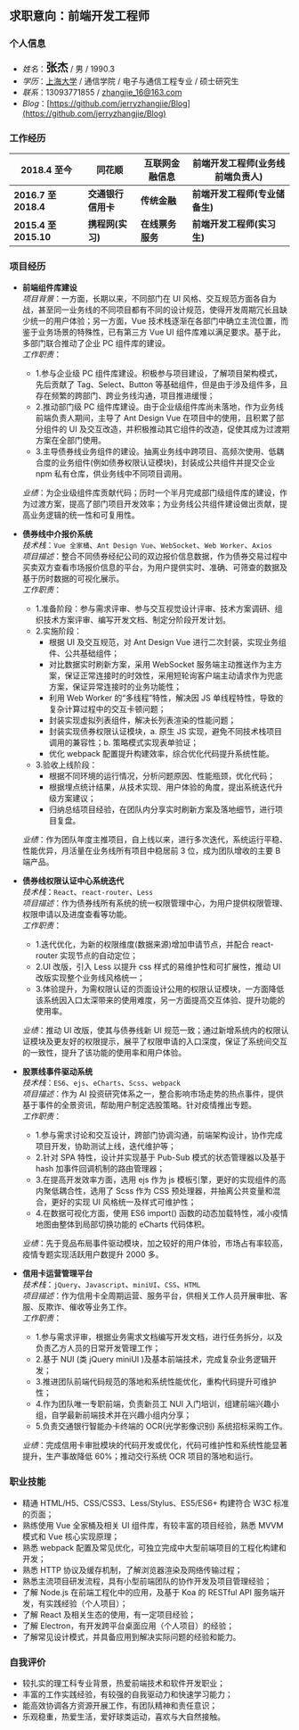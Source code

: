 ## 求职意向：前端开发工程师



### **个人信息**    
* *姓名*：<strong style="font-size: 20px;">张杰</strong> / 男 / 1990.3
* *学历*：[上海大学](https://baike.baidu.com/item/%E4%B8%8A%E6%B5%B7%E5%A4%A7%E5%AD%A6/319190?fr=aladdin) / 通信学院 / 电子与通信工程专业 / 硕士研究生
* *联系*：13093771855 / [zhangjie_16@163.com](zhangjie_16@163.com)
* *Blog*：[https://github.com/jerryzhangjie/Blog](https://github.com/jerryzhangjie/Blog)



### **工作经历**
|2018.4 至今|同花顺|互联网金融信息|前端开发工程师(业务线前端负责人)
|--------|--------|--------|--------
|**2016.7 至 2018.4**|**交通银行信用卡**|**传统金融**|**前端开发工程师(专业储备生)**
|**2015.4 至 2015.10**|**携程网(实习)**|**在线票务服务**|**前端开发工程师(实习生)**



### **项目经历**
* **前端组件库建设**      
*项目背景*：一方面，长期以来，不同部门在 UI 风格、交互规范方面各自为战，甚至同一业务线的不同项目都有不同的设计规范，使得开发周期冗长且缺少统一的用户体验；另一方面，Vue 技术栈逐渐在各部门中确立主流位置，而鉴于业务场景的特殊性，已有第三方 Vue UI 组件库难以满足要求。基于此，多部门联合推动了企业 PC 组件库的建设。    
*工作职责*：    
  * 1.参与企业级 PC 组件库建设。积极参与项目建设，了解项目架构模式，先后贡献了 Tag、Select、Button 等基础组件，但是由于涉及组件多，且存在频繁的跨部门、跨业务线沟通，项目推进缓慢；
  * 2.推动部门级 PC 组件库建设。由于企业级组件库尚未落地，作为业务线前端负责人期间，主导了 Ant Design Vue 在项目中的使用，且积累了部分组件的 UI 及交互改造，并积极推动其它组件的改造，促使其成为过渡期方案在全部门使用。
  * 3.主导债券线业务组件的建设。抽离业务线中跨项目、高频次使用、低耦合度的业务组件(例如债券权限认证模块)，封装成公共组件并提交企业 npm 私有仓库，供业务线中不同项目调用。

  *业绩*：为企业级组件库贡献代码；历时一个半月完成部门级组件库的建设，作为过渡方案，提高了部门项目开发效率；为业务线公共组件建设做出贡献，提高业务逻辑的统一性和可复用性。

* **债券线中介报价系统**        
*技术栈*：`Vue 全家桶`、`Ant Design Vue`、`WebSocket`、`Web Worker`、`Axios`      
*项目描述*：整合不同债券经纪公司的双边报价信息数据，作为债券交易过程中买卖双方查看市场报价信息的平台，为用户提供实时、准确、可筛查的数据及基于历时数据的可视化展示。    
*工作职责*：
  * 1.准备阶段：参与需求评审、参与交互视觉设计评审、技术方案调研、组织技术方案评审、编写开发文档、制定分阶段开发计划。        
  * 2.实施阶段：
    * 根据 UI 及交互规范，对 Ant Design Vue 进行二次封装，实现业务组件、公共基础组件；
    * 对比数据实时刷新方案，采用 WebSocket 服务端主动推送作为主方案，保证正常连接时的时效性，采用短轮询客户端主动请求作为兜底方案，保证异常连接时的业务功能性；
    * 利用 Web Worker 的“多线程”特性，解决因 JS 单线程特性，导致的复杂计算过程中的交互卡顿问题；
    * 封装实现虚拟列表组件，解决长列表渲染的性能问题；
    * 封装实现债券权限认证模块，a. 原生 JS 实现，避免不同技术栈项目调用的兼容性；b. 策略模式实现表单验证；
    * 优化 webpack 配置提升构建效率，综合优化代码提升系统性能。    
  * 3.验收上线阶段：
    * 根据不同环境的运行情况，分析问题原因、性能瓶颈，优化代码；
    * 根据埋点统计结果，从技术实现、用户体验的角度，提出系统迭代升级方案建议；
    * 归纳总结项目经验，在团队内分享实时刷新方案及落地细节，进行项目复盘。    

  *业绩*：作为团队年度主推项目，自上线以来，进行多次迭代，系统运行平稳、性能优异，月活量在业务线所有项目中稳居前 3 位，成为团队增收的主要 B 端产品。

* **债券线权限认证中心系统迭代**        
*技术栈*：`React`、`react-router`、`Less`        
*项目描述*：作为债券线所有系统的统一权限管理中心，为用户提供权限管理、权限申请以及进度查看等功能。    
*工作职责*：
  * 1.迭代优化，为新的权限维度(数据来源)增加申请节点，并配合 react-router 实现节点的自动定位；
  * 2.UI 改版，引入 Less 以提升 css 样式的易维护性和可扩展性，推动 UI 改版实现整个业务线风格统一；
  * 3.体验提升，为需权限认证的页面设计公用的权限认证模块，一方面降低该系统因入口太深带来的使用难度，另一方面提高交互体验、提升功能的使用率。  

  *业绩*：推动 UI 改版，使其与债券线新 UI 规范一致；通过新增系统内的权限认证模块及更友好的权限提示，展平了权限申请的入口深度，保证了系统间交互的一致性，提升了该功能的使用率和用户体验。

* **股票线事件驱动系统**        
*技术栈*：`ES6`、`ejs`、`eCharts`、`Scss`、`webpack`        
*项目描述*：作为 AI 投资研究体系之一，整合影响市场走势的热点事件，提供基于事件的全景资讯，帮助用户制定选股策略。针对疫情推出专题。    
*工作职责*：
  * 1.参与需求讨论和交互设计，跨部门协调沟通，前端架构设计，协作完成项目开发，协助测试上线，迭代维护等；
  * 2.针对 SPA 特性，设计并实现基于 Pub-Sub 模式的状态管理器以及基于 hash 加事件回调机制的路由管理器；
  * 3.在提高开发效率方面，选用 ejs 作为 js 模板引擎，更好的实现组件的高内聚低耦合性，选用了 Scss 作为 CSS 预处理器，并抽离公共变量和混合，更好的实现 UI 风格统一及样式可维护性；
  * 4.在数据可视化方面，使用 ES6 import() 函数的动态加载特性，减小疫情地图由整体到局部切换功能的 eCharts 代码体积。    

  *业绩*：先于竞品布局事件驱动模块，加之较好的用户体验，市场占有率较高，疫情专题实现活跃用户数提升 2000 多。

* **信用卡运营管理平台**        
*技术栈*：`jQuery`、`Javascript`、`miniUI`、`CSS`、`HTML`  
*项目描述*：作为信用卡全周期运营、服务平台，供相关工作人员开展审批、客服、反欺诈、催收等业务工作。  
*工作职责*：
  * 1.参与需求评审，根据业务需求文档编写开发文档，进行任务拆分，以及负责乙方人员的日常开发管理工作；
  * 2.基于 NUI (类 jQuery miniUI )及基本前端技术，完成复杂业务逻辑开发；
  * 3.推进团队前端代码规范的落地和系统性能优化，重构代码提升可维护性；
  * 4.作为团队唯一专职前端，负责新员工 NUI 入门培训，组建前端兴趣小组，自学最新前端技术并在兴趣小组内分享；
  * 5.负责交通银行智能办卡终端的 OCR(光学影像识别) 系统招标采购工作。   

  *业绩*：完成信用卡审批模块的代码开发或优化，代码可维护性和系统性能显著提升，生产事故降低 60%；推动交行系统 OCR 项目的落地和运行。



### **职业技能**
* 精通 HTML/H5、CSS/CSS3、Less/Stylus、ES5/ES6+ 构建符合 W3C 标准的页面；
* 熟练使用 Vue 全家桶及相关 UI 组件库，有较丰富的项目经验，熟悉 MVVM 模式和 Vue 核心实现原理；
* 熟悉 webpack 配置及常见优化，可独立完成中大型前端项目的工程化构建和开发；
* 熟悉 HTTP 协议及缓存机制，了解浏览器渲染及网络传输过程；
* 熟悉主流项目研发流程，具有小型前端团队的协作开发及项目管理经验；
* 了解 Node.js 在前端工程化中的应用，及基于 Koa 的 RESTful API 服务端开发，有实践经验（个人项目）；
* 了解 React 及相关生态的使用，有一定项目经验；
* 了解 Electron，有开发跨平台桌面应用（个人项目）的经验；
* 了解常见设计模式，并具备应用到解决实际问题的经验和能力。



### **自我评价**        
* 较扎实的理工科专业背景，热爱前端技术和软件开发职业；
* 丰富的工作实践经验，有较强的自我驱动力和快速学习能力；
* 能高效协调各方资源开展工作，有团队精神和责任意识；
* 乐观稳重，热爱生活，爱好球类运动，喜欢与大自然接触。
